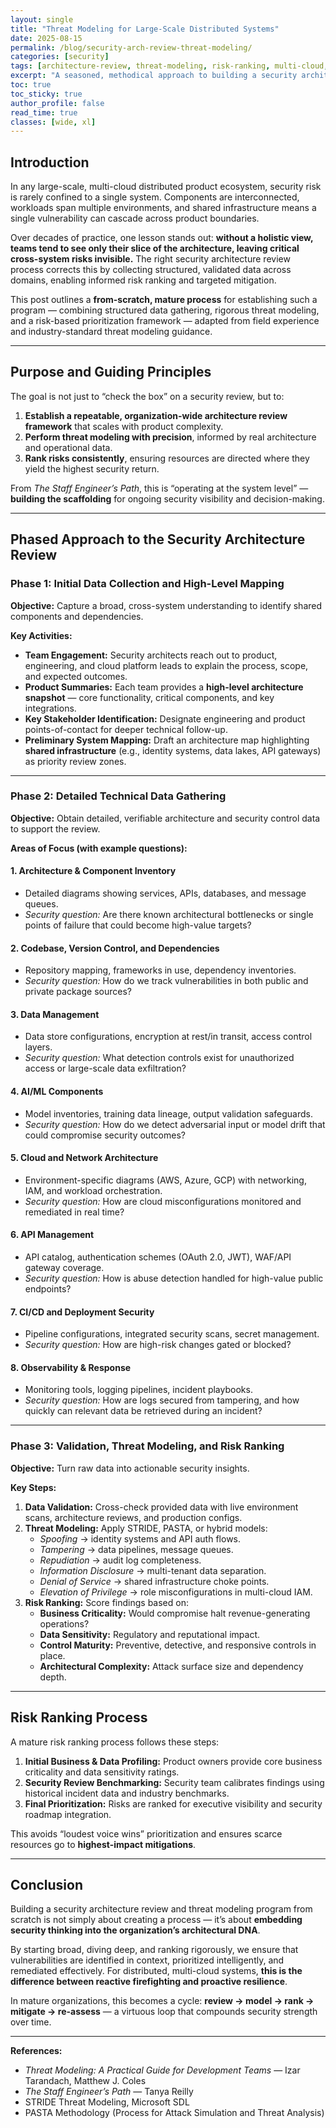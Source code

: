 ```yaml
---
layout: single
title: "Threat Modeling for Large-Scale Distributed Systems"
date: 2025-08-15
permalink: /blog/security-arch-review-threat-modeling/
categories: [security]
tags: [architecture-review, threat-modeling, risk-ranking, multi-cloud, devsecops]
excerpt: "A seasoned, methodical approach to building a security architecture review and threat modeling practice from scratch for complex, distributed, multi-cloud products."
toc: true
toc_sticky: true
author_profile: false
read_time: true
classes: [wide, xl]
---
```


## Introduction

In any large-scale, multi-cloud distributed product ecosystem, security risk is rarely confined to a single system. Components are interconnected, workloads span multiple environments, and shared infrastructure means a single vulnerability can cascade across product boundaries. 

Over decades of practice, one lesson stands out: **without a holistic view, teams tend to see only their slice of the architecture, leaving critical cross-system risks invisible.** The right security architecture review process corrects this by collecting structured, validated data across domains, enabling informed risk ranking and targeted mitigation.

This post outlines a **from-scratch, mature process** for establishing such a program — combining structured data gathering, rigorous threat modeling, and a risk-based prioritization framework — adapted from field experience and industry-standard threat modeling guidance.

---

## Purpose and Guiding Principles

The goal is not just to “check the box” on a security review, but to:

1. **Establish a repeatable, organization-wide architecture review framework** that scales with product complexity.
2. **Perform threat modeling with precision**, informed by real architecture and operational data.
3. **Rank risks consistently**, ensuring resources are directed where they yield the highest security return.

From *The Staff Engineer’s Path*, this is “operating at the system level” — **building the scaffolding** for ongoing security visibility and decision-making.

---

## Phased Approach to the Security Architecture Review

### **Phase 1: Initial Data Collection and High-Level Mapping**

**Objective:** Capture a broad, cross-system understanding to identify shared components and dependencies.

**Key Activities:**
- **Team Engagement:** Security architects reach out to product, engineering, and cloud platform leads to explain the process, scope, and expected outcomes.
- **Product Summaries:** Each team provides a **high-level architecture snapshot** — core functionality, critical components, and key integrations.
- **Key Stakeholder Identification:** Designate engineering and product points-of-contact for deeper technical follow-up.
- **Preliminary System Mapping:** Draft an architecture map highlighting **shared infrastructure** (e.g., identity systems, data lakes, API gateways) as priority review zones.

---

### **Phase 2: Detailed Technical Data Gathering**

**Objective:** Obtain detailed, verifiable architecture and security control data to support the review.

**Areas of Focus (with example questions):**

#### **1. Architecture & Component Inventory**
- Detailed diagrams showing services, APIs, databases, and message queues.
- *Security question:* Are there known architectural bottlenecks or single points of failure that could become high-value targets?

#### **2. Codebase, Version Control, and Dependencies**
- Repository mapping, frameworks in use, dependency inventories.
- *Security question:* How do we track vulnerabilities in both public and private package sources?

#### **3. Data Management**
- Data store configurations, encryption at rest/in transit, access control layers.
- *Security question:* What detection controls exist for unauthorized access or large-scale data exfiltration?

#### **4. AI/ML Components**
- Model inventories, training data lineage, output validation safeguards.
- *Security question:* How do we detect adversarial input or model drift that could compromise security outcomes?

#### **5. Cloud and Network Architecture**
- Environment-specific diagrams (AWS, Azure, GCP) with networking, IAM, and workload orchestration.
- *Security question:* How are cloud misconfigurations monitored and remediated in real time?

#### **6. API Management**
- API catalog, authentication schemes (OAuth 2.0, JWT), WAF/API gateway coverage.
- *Security question:* How is abuse detection handled for high-value public endpoints?

#### **7. CI/CD and Deployment Security**
- Pipeline configurations, integrated security scans, secret management.
- *Security question:* How are high-risk changes gated or blocked?

#### **8. Observability & Response**
- Monitoring tools, logging pipelines, incident playbooks.
- *Security question:* How are logs secured from tampering, and how quickly can relevant data be retrieved during an incident?

---

### **Phase 3: Validation, Threat Modeling, and Risk Ranking**

**Objective:** Turn raw data into actionable security insights.

**Key Steps:**

1. **Data Validation:** Cross-check provided data with live environment scans, architecture reviews, and production configs.
2. **Threat Modeling:** Apply STRIDE, PASTA, or hybrid models:
   - *Spoofing* → identity systems and API auth flows.
   - *Tampering* → data pipelines, message queues.
   - *Repudiation* → audit log completeness.
   - *Information Disclosure* → multi-tenant data separation.
   - *Denial of Service* → shared infrastructure choke points.
   - *Elevation of Privilege* → role misconfigurations in multi-cloud IAM.
3. **Risk Ranking:** Score findings based on:
   - **Business Criticality:** Would compromise halt revenue-generating operations?
   - **Data Sensitivity:** Regulatory and reputational impact.
   - **Control Maturity:** Preventive, detective, and responsive controls in place.
   - **Architectural Complexity:** Attack surface size and dependency depth.

---

## Risk Ranking Process

A mature risk ranking process follows these steps:

1. **Initial Business & Data Profiling:** Product owners provide core business criticality and data sensitivity ratings.
2. **Security Review Benchmarking:** Security team calibrates findings using historical incident data and industry benchmarks.
3. **Final Prioritization:** Risks are ranked for executive visibility and security roadmap integration.

This avoids “loudest voice wins” prioritization and ensures scarce resources go to **highest-impact mitigations**.

---

## Conclusion

Building a security architecture review and threat modeling program from scratch is not simply about creating a process — it’s about **embedding security thinking into the organization’s architectural DNA**. 

By starting broad, diving deep, and ranking rigorously, we ensure that vulnerabilities are identified in context, prioritized intelligently, and remediated effectively. For distributed, multi-cloud systems, **this is the difference between reactive firefighting and proactive resilience**.

In mature organizations, this becomes a cycle: **review → model → rank → mitigate → re-assess** — a virtuous loop that compounds security strength over time.

---

**References:**
- *Threat Modeling: A Practical Guide for Development Teams* — Izar Tarandach, Matthew J. Coles  
- *The Staff Engineer’s Path* — Tanya Reilly  
- STRIDE Threat Modeling, Microsoft SDL  
- PASTA Methodology (Process for Attack Simulation and Threat Analysis)  
